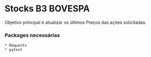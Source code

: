 # Stocks B3 BOVESPA

Objetivo principal é atualizar os últimos Preços das ações solicitadas.

### Packages necessárias
    * Requests
    * pytest